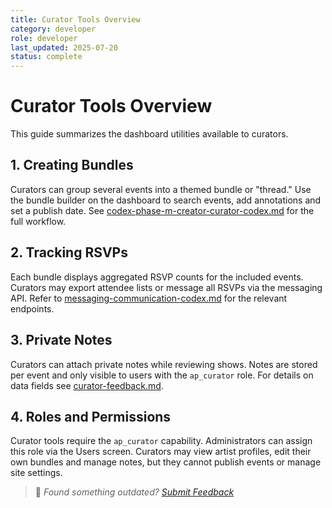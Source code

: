 ```yaml
---
title: Curator Tools Overview
category: developer
role: developer
last_updated: 2025-07-20
status: complete
---
```

# Curator Tools Overview

This guide summarizes the dashboard utilities available to curators.

## 1. Creating Bundles
Curators can group several events into a themed bundle or "thread." Use the bundle builder on the dashboard to search events, add annotations and set a publish date. See [codex-phase-m-creator-curator-codex.md](codex-phase-m-creator-curator-codex.md) for the full workflow.

## 2. Tracking RSVPs
Each bundle displays aggregated RSVP counts for the included events. Curators may export attendee lists or message all RSVPs via the messaging API. Refer to [messaging-communication-codex.md](messaging-communication-codex.md) for the relevant endpoints.

## 3. Private Notes
Curators can attach private notes while reviewing shows. Notes are stored per event and only visible to users with the `ap_curator` role. For details on data fields see [curator-feedback.md](curator-feedback.md).

## 4. Roles and Permissions
Curator tools require the `ap_curator` capability. Administrators can assign this role via the Users screen. Curators may view artist profiles, edit their own bundles and manage notes, but they cannot publish events or manage site settings.

> 💬 *Found something outdated? [Submit Feedback](feedback.md)*
